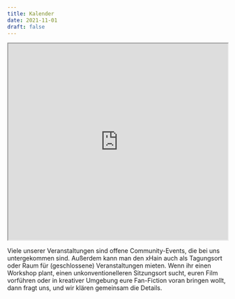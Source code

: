```yaml
---
title: Kalender
date: 2021-11-01
draft: false
---
```


<iframe width="100%" height="450" src="https://files.x-hain.de/index.php/apps/calendar/embed/Yi63cicwgDnjaBHR/listMonth/now"></iframe>

Viele unserer Veranstaltungen sind offene Community-Events, die bei uns untergekommen sind. Außerdem kann man den xHain auch als Tagungsort oder Raum für (geschlossene) Veranstaltungen mieten. Wenn ihr einen Workshop plant, einen unkonventionelleren Sitzungsort sucht, euren Film vorführen oder in kreativer Umgebung eure Fan-Fiction voran bringen wollt, dann fragt uns, und wir klären gemeinsam die Details.
